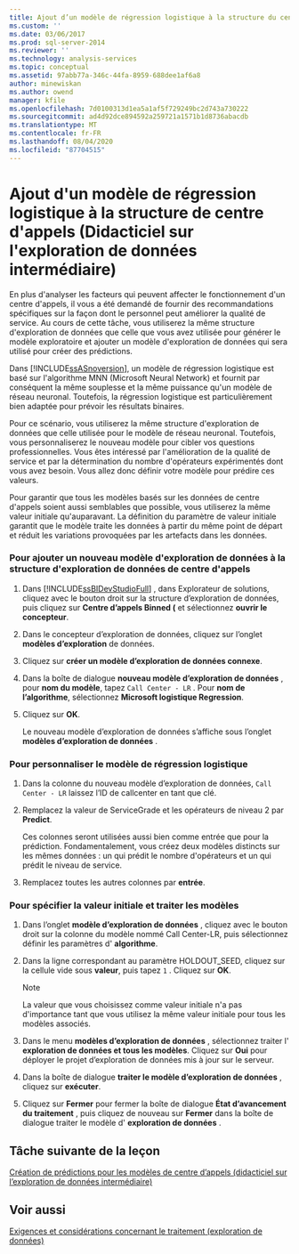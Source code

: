 ```yaml
---
title: Ajout d’un modèle de régression logistique à la structure du centre d’appels (didacticiel sur l’exploration de données intermédiaire) | Microsoft Docs
ms.custom: ''
ms.date: 03/06/2017
ms.prod: sql-server-2014
ms.reviewer: ''
ms.technology: analysis-services
ms.topic: conceptual
ms.assetid: 97abb77a-346c-44fa-8959-688dee1af6a8
author: minewiskan
ms.author: owend
manager: kfile
ms.openlocfilehash: 7d0100313d1ea5a1af5f729249bc2d743a730222
ms.sourcegitcommit: ad4d92dce894592a259721a1571b1d8736abacdb
ms.translationtype: MT
ms.contentlocale: fr-FR
ms.lasthandoff: 08/04/2020
ms.locfileid: "87704515"
---
```

# <a name="adding-a-logistic-regression-model-to-the-call-center-structure-intermediate-data-mining-tutorial"></a>Ajout d'un modèle de régression logistique à la structure de centre d'appels (Didacticiel sur l'exploration de données intermédiaire)
  En plus d'analyser les facteurs qui peuvent affecter le fonctionnement d'un centre d'appels, il vous a été demandé de fournir des recommandations spécifiques sur la façon dont le personnel peut améliorer la qualité de service. Au cours de cette tâche, vous utiliserez la même structure d'exploration de données que celle que vous avez utilisée pour générer le modèle exploratoire et ajouter un modèle d'exploration de données qui sera utilisé pour créer des prédictions.  
  
 Dans [!INCLUDE[ssASnoversion](../includes/ssasnoversion-md.md)], un modèle de régression logistique est basé sur l'algorithme MNN (Microsoft Neural Network) et fournit par conséquent la même souplesse et la même puissance qu'un modèle de réseau neuronal. Toutefois, la régression logistique est particulièrement bien adaptée pour prévoir les résultats binaires.  
  
 Pour ce scénario, vous utiliserez la même structure d'exploration de données que celle utilisée pour le modèle de réseau neuronal. Toutefois, vous personnaliserez le nouveau modèle pour cibler vos questions professionnelles. Vous êtes intéressé par l'amélioration de la qualité de service et par la détermination du nombre d'opérateurs expérimentés dont vous avez besoin. Vous allez donc définir votre modèle pour prédire ces valeurs.  
  
 Pour garantir que tous les modèles basés sur les données de centre d'appels soient aussi semblables que possible, vous utiliserez la même valeur initiale qu'auparavant. La définition du paramètre de valeur initiale garantit que le modèle traite les données à partir du même point de départ et réduit les variations provoquées par les artefacts dans les données.  
  
### <a name="to-add-a-new-mining-model-to-the-call-center-mining-structure"></a>Pour ajouter un nouveau modèle d'exploration de données à la structure d'exploration de données de centre d'appels  
  
1.  Dans [!INCLUDE[ssBIDevStudioFull](../includes/ssbidevstudiofull-md.md)] , dans Explorateur de solutions, cliquez avec le bouton droit sur la structure d’exploration de données, puis cliquez sur **Centre d’appels Binned (** et sélectionnez **ouvrir le concepteur**.  
  
2.  Dans le concepteur d’exploration de données, cliquez sur l’onglet **modèles d’exploration** de données.  
  
3.  Cliquez sur **créer un modèle d’exploration de données connexe**.  
  
4.  Dans la boîte de dialogue **nouveau modèle d’exploration de données** , pour **nom du modèle**, tapez `Call Center - LR` .  Pour **nom de l’algorithme**, sélectionnez **Microsoft logistique Regression**.  
  
5.  Cliquez sur **OK**.  
  
     Le nouveau modèle d’exploration de données s’affiche sous l’onglet **modèles d’exploration de données** .  
  
### <a name="to-customize-the-logistic-regression-model"></a>Pour personnaliser le modèle de régression logistique  
  
1.  Dans la colonne du nouveau modèle d’exploration de données, `Call Center - LR` laissez l’ID de callcenter en tant que clé.  
  
2.  Remplacez la valeur de ServiceGrade et les opérateurs de niveau 2 par **Predict**.  
  
     Ces colonnes seront utilisées aussi bien comme entrée que pour la prédiction. Fondamentalement, vous créez deux modèles distincts sur les mêmes données : un qui prédit le nombre d'opérateurs et un qui prédit le niveau de service.  
  
3.  Remplacez toutes les autres colonnes par **entrée**.  
  
### <a name="to-specify-the-seed-and-process-the-models"></a>Pour spécifier la valeur initiale et traiter les modèles  
  
1.  Dans l’onglet **modèle d’exploration de données** , cliquez avec le bouton droit sur la colonne du modèle nommé Call Center-LR, puis sélectionnez définir les paramètres d' **algorithme**.  
  
2.  Dans la ligne correspondant au paramètre HOLDOUT_SEED, cliquez sur la cellule vide sous **valeur**, puis tapez `1` . Cliquez sur **OK**.  
  
    > [!NOTE]  
    >  La valeur que vous choisissez comme valeur initiale n'a pas d'importance tant que vous utilisez la même valeur initiale pour tous les modèles associés.  
  
3.  Dans le menu **modèles d’exploration de données** , sélectionnez traiter l' **exploration de données et tous les modèles**. Cliquez sur **Oui** pour déployer le projet d’exploration de données mis à jour sur le serveur.  
  
4.  Dans la boîte de dialogue **traiter le modèle d’exploration de données** , cliquez sur **exécuter**.  
  
5.  Cliquez sur **Fermer** pour fermer la boîte de dialogue **État d’avancement du traitement** , puis cliquez de nouveau sur **Fermer** dans la boîte de dialogue traiter le modèle d' **exploration de données** .  
  
## <a name="next-task-in-lesson"></a>Tâche suivante de la leçon  
 [Création de prédictions pour les modèles de centre d’appels &#40;didacticiel sur l’exploration de données intermédiaire&#41;](../../2014/tutorials/create-predictions-call-center-models-intermediate-data-mining-tutorial.md)  
  
## <a name="see-also"></a>Voir aussi  
 [Exigences et considérations concernant le traitement &#40;exploration de données&#41;](../../2014/analysis-services/data-mining/processing-requirements-and-considerations-data-mining.md)  
  
  

